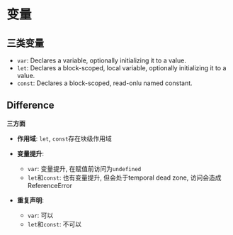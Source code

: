 # 变量



## 三类变量

- `var`: Declares a variable, optionally initializing it to a value.
- `let`: Declares a block-scoped, local variable, optionally initializing it to a value.
- `const`: Declares a block-scoped, read-onlu named constant.





## Difference

**三方面**

- **作用域**: `let`, `const`存在块级作用域
- **变量提升**:
  - `var`: 变量提升, 在赋值前访问为`undefined`
  - `let`和`const`: 也有变量提升, 但会处于temporal dead zone, 访问会造成ReferenceError

- **重复声明**:
  - `var`: 可以
  - `let`和`const`: 不可以

